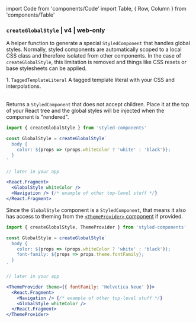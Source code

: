 import Code from 'components/Code'
import Table, { Row, Column } from 'components/Table'

### `createGlobalStyle` | v4 | web-only

A helper function to generate a special `StyledComponent` that handles global styles. Normally, styled components are automatically scoped to a local CSS class and therefore isolated from other components. In the case of `createGlobalStyle`, this limitation is removed and things like CSS resets or base stylesheets can be applied.

<Table head={['Arguments', 'Description']}>
  <Row>
    <Column>
      1. <Code>TaggedTemplateLiteral</Code>
    </Column>
    <Column>A tagged template literal with your CSS and interpolations.</Column>
  </Row>
</Table>

Returns a `StyledComponent` that does not accept children. Place it at the top of your React tree and the global styles will be injected when the component is "rendered".

```jsx
import { createGlobalStyle } from 'styled-components'

const GlobalStyle = createGlobalStyle`
  body {
    color: ${props => (props.whiteColor ? 'white' : 'black')};
  }
`

// later in your app

<React.Fragment>
  <GlobalStyle whiteColor />
  <Navigation /> {/* example of other top-level stuff */}
</React.Fragment>
```

Since the `GlobalStyle` component is a `StyledComponent`, that means it also has access to theming from the [`<ThemeProvider>` component](/docs/api#themeprovider) if provided.

```jsx
import { createGlobalStyle, ThemeProvider } from 'styled-components'

const GlobalStyle = createGlobalStyle`
  body {
    color: ${props => (props.whiteColor ? 'white' : 'black')};
    font-family: ${props => props.theme.fontFamily};
  }
`

// later in your app

<ThemeProvider theme={{ fontFamily: 'Helvetica Neue' }}>
  <React.Fragment>
    <Navigation /> {/* example of other top-level stuff */}
    <GlobalStyle whiteColor />
  </React.Fragment>
</ThemeProvider>
```
